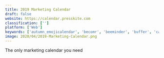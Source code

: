 ```yaml
---
title: 2019 Marketing Calendar
draft: false 
website: https://calendar.presskite.com
classification: ['']
platform: ['Web']
keywords: ['autumn_emojicalendar', 'becomr', 'beeminder', 'buffer', 'calendar_generator', 'coschedule', 'discover_your_life_goals', 'emojicalendar_by_planable', 'goalee', 'holly_whitelabel', 'joes_goals', 'kin_calendar', 'my_daily_planner', 'nach', 'skippr', 'the_best_life_planner_2019', 'the_habithub', 'the_ultimate_productivity_stack', 'todoist', 'todost', 'trello']
image: 2020/04/2019-Marketing-Calendar.png
---
```

The only marketing calendar you need